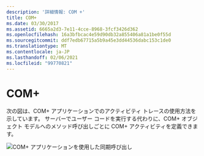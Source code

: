 ```yaml
---
description: '詳細情報: COM +'
title: COM+
ms.date: 03/30/2017
ms.assetid: 6665a2d3-7e11-4cce-8968-3fcf3426d362
ms.openlocfilehash: 16a3bfbcac4e59d90db32a855406a81a1be0f55d
ms.sourcegitcommit: ddf7edb67715a5b9a45e3dd44536dabc153c1de0
ms.translationtype: MT
ms.contentlocale: ja-JP
ms.lasthandoff: 02/06/2021
ms.locfileid: "99770821"
---
```

# <a name="com"></a>COM+

次の図は、COM+ アプリケーションでのアクティビティ トレースの使用方法を示しています。 サーバーでユーザー コードを実行する代わりに、COM+ オブジェクト モデルへのメソッド呼び出しごとに COM+ アクティビティを定義できます。  
  
 ![COM&#43; アプリケーションを使用した同期呼び出し](media/com-tracing.gif "Com + トレース")
